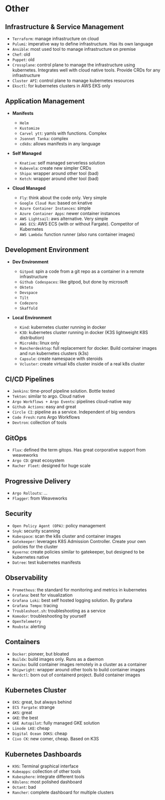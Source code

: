 # Other

## Infrastructure & Service Management

- `Terraform`: manage infrastructure on cloud
- `Pulumi`: imperative way to define infrastructure. Has its own language
- `Ansible`: most used tool to manage infrastructure on premise
- `Chef`: old
- `Puppet`: old
- `Crossplane`: control plane to manage the infrastructure using kubernetes. Integrates well with cloud native tools. Provide CRDs for any infrastructure
- `Cluster API`: control plane to manage kubernetes resources
- `Eksctl`: for kubernetes clusters in AWS EKS only

## Application Management

- **Manifests**
  - `Helm`
  - `Kustomize`
  - `Carvel ytt`: yamls with functions. Complex
  - `Jsonnet Tanka`: complex
  - `cdk8s`: allows manifests in any language

- **Self Managed**
  - `Knative`: self managed serverless solution
  - `Kubevela`: create new simpler CRDs
  - `Shipa`: wrapper around other tool (bad)
  - `Ketch`: wrapper around other tool (bad)

- **Cloud Managed**
  - `Fly`: think about the code only. Very simple
  - `Google Cloud Run`: based on knative
  - `Azure Container Instances`: simple
  - `Azure Container Apps`: newer container instances
  - `AWS Lightsail`: aws alternative. Very simple
  - `AWS ECS`: AWS ECS (with or without Fargate). Competitor of Kubernetes
  - `AWS Lambda`: function runner (also runs container images)

## Development Environment

- **Dev Environment**
  - `Gitpod`: spin a code from a git repo as a container in a remote infrastructure
  - `Github Codespaces`: like gitpod, but done by microsoft
  - `Okteto`
  - `Devspace`
  - `Tilt`
  - `Codezero`
  - `Skaffold`

- **Local Environment**
  - `Kind`: kubernetes cluster running in docker
  - `K3D`: kubernetes cluster running in docker (K3S lightweight K8S distribution)
  - `Microk8s`: linux only
  - `Rancherdesktop`: full replacement for docker. Build container images and run kubernetes clusters (k3s)
  - `Capsule`: create namespace with steroids
  - `Vcluster`: create virtual k8s cluster inside of a real k8s cluster

## CI/CD Pipelines

- `Jenkins`: time-proof pipeline solution. Bottle tested
- `Tekton`: similar to argo. Cloud native
- `Argo Workflows + Argo Events`: pipelines cloud-native way
- `Github Actions`: easy and great
- `Circle CI`: pipeline as a service. Independent of big vendors
- `Code Fresh`: runs Argo Workflows
- `Devtron`: collection of tools

## GitOps

- `Flux`: defined the term gitops. Has great corporative support from weaveworks
- `Argo CD`: great ecosystem
- `Racher Fleet`: designed for huge scale

## Progressive Delivery

- `Argo Rollouts`: ...
- `Flagger`: from Weaveworks

## Security

- `Open Policy Agent (OPA)`: policy management
- `Snyk`: security scanning
- `Kubespace`: scan the k8s cluster and container images
- `Gatekeeper`: leverages K8S Admission Controller. Create your own policies for the cluster
- `Kyverno`: create policies similar to gatekeeper, but designed to be kubernetes native
- `Datree`: test kubernetes manifests

## Observability

- `Prometheus`: the standard for monitoring and metrics in kubernetes
- `Grafana`: best for visualization
- `Grafana Loki`: best self hosted logging solution. By grafana
- `Grafana Tempo`: tracing
- `Troubleshoot.sh`: troubleshooting as a service
- `Komodor`: troubleshooting by yourself
- `OpenTelemetry`
- `Roubsta`: alerting

## Containers

- `Docker`: pioneer, but bloated
- `Buildx`: build images only. Runs as a daemon
- `Kaniko`: build container images remotely in a cluster as a container
- `Shipwright`: wrapper around other tools to build container images
- `Nerdctl`: born out of containerd project. Build container images

## Kubernetes Cluster

- `EKS`: great, but always behind
- `ECS Fargate`: strange
- `AKS`: great
- `GKE`: the best
- `GKE Autopilot`: fully managed GKE solution
- `Linode LKE`: cheap
- `Digital Ocean DOKS`: cheap
- `Civo CK`: new comer, cheap. Based on K3S

## Kubernetes Dashboards

- `K9S`: Terminal graphical interface
- `Kubeapps`: collection of other tools
- `Kubesphere`: integrate different tools
- `K8slens`: most polished dashboard
- `Octant`: bad
- `Rancher`: complete dashboard for multiple clusters
